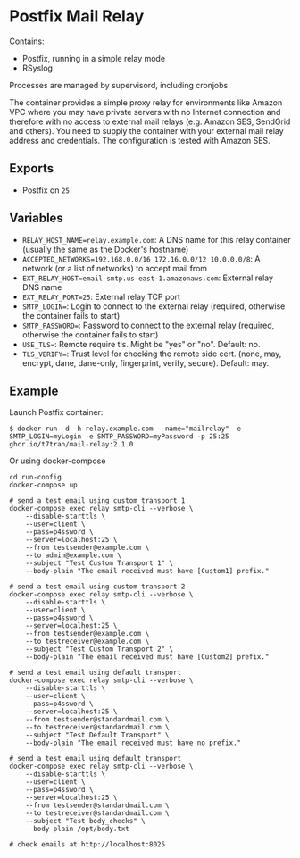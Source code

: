 Postfix Mail Relay
======================

Contains:

* Postfix, running in a simple relay mode
* RSyslog

Processes are managed by supervisord, including cronjobs

The container provides a simple proxy relay for environments like Amazon VPC where you may have private servers with no Internet connection
and therefore with no access to external mail relays (e.g. Amazon SES, SendGrid and others). You need to supply the container with your 
external mail relay address and credentials. The configuration is tested with Amazon SES.


Exports
-------

* Postfix on `25`

Variables
---------

* `RELAY_HOST_NAME=relay.example.com`: A DNS name for this relay container (usually the same as the Docker's hostname)
* `ACCEPTED_NETWORKS=192.168.0.0/16 172.16.0.0/12 10.0.0.0/8`: A network (or a list of networks) to accept mail from
* `EXT_RELAY_HOST=email-smtp.us-east-1.amazonaws.com`: External relay DNS name
* `EXT_RELAY_PORT=25`: External relay TCP port
* `SMTP_LOGIN=`: Login to connect to the external relay (required, otherwise the container fails to start)
* `SMTP_PASSWORD=`: Password to connect to the external relay (required, otherwise the container fails to start)
* `USE_TLS=`: Remote require tls. Might be "yes" or "no". Default: no.
* `TLS_VERIFY=`: Trust level for checking the remote side cert. (none, may, encrypt, dane, dane-only, fingerprint, verify, secure). Default: may.

Example
-------

Launch Postfix container:

    $ docker run -d -h relay.example.com --name="mailrelay" -e SMTP_LOGIN=myLogin -e SMTP_PASSWORD=myPassword -p 25:25 ghcr.io/t7tran/mail-relay:2.1.0

Or using docker-compose

```
cd run-config
docker-compose up

# send a test email using custom transport 1
docker-compose exec relay smtp-cli --verbose \
    --disable-starttls \
    --user=client \
    --pass=p4ssword \
    --server=localhost:25 \
    --from testsender@example.com \
    --to admin@example.com \
    --subject "Test Custom Transport 1" \
    --body-plain "The email received must have [Custom1] prefix."

# send a test email using custom transport 2
docker-compose exec relay smtp-cli --verbose \
    --disable-starttls \
    --user=client \
    --pass=p4ssword \
    --server=localhost:25 \
    --from testsender@example.com \
    --to testreceiver@example.com \
    --subject "Test Custom Transport 2" \
    --body-plain "The email received must have [Custom2] prefix."

# send a test email using default transport
docker-compose exec relay smtp-cli --verbose \
    --disable-starttls \
    --user=client \
    --pass=p4ssword \
    --server=localhost:25 \
    --from testsender@standardmail.com \
    --to testreceiver@standardmail.com \
    --subject "Test Default Transport" \
    --body-plain "The email received must have no prefix."

# send a test email using default transport
docker-compose exec relay smtp-cli --verbose \
    --disable-starttls \
    --user=client \
    --pass=p4ssword \
    --server=localhost:25 \
    --from testsender@standardmail.com \
    --to testreceiver@standardmail.com \
    --subject "Test body_checks" \
    --body-plain /opt/body.txt

# check emails at http://localhost:8025

```
